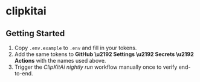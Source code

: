 # clipkitai

## Getting Started
1. Copy `.env.example` to `.env` and fill in your tokens.
2. Add the same tokens to **GitHub \u2192 Settings \u2192 Secrets \u2192 Actions** with the names used above.
3. Trigger the *ClipKitAi nightly run* workflow manually once to verify end-to-end.

